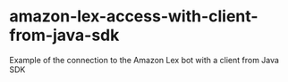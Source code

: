 # amazon-lex-access-with-client-from-java-sdk
Example of the connection to the Amazon Lex bot with a client from Java SDK

